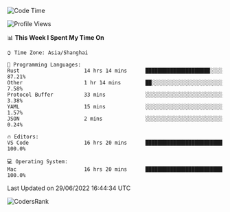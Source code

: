 <!--START_SECTION:waka-->
![Code Time](http://img.shields.io/badge/Code%20Time-1%2C447%20hrs%2039%20mins-blue)

![Profile Views](http://img.shields.io/badge/Profile%20Views-28-blue)

📊 **This Week I Spent My Time On** 

```text
⌚︎ Time Zone: Asia/Shanghai

💬 Programming Languages: 
Rust                     14 hrs 14 mins      █████████████████████░░░░   87.21% 
Other                    1 hr 14 mins        ██░░░░░░░░░░░░░░░░░░░░░░░   7.58% 
Protocol Buffer          33 mins             ░░░░░░░░░░░░░░░░░░░░░░░░░   3.38% 
YAML                     15 mins             ░░░░░░░░░░░░░░░░░░░░░░░░░   1.57% 
JSON                     2 mins              ░░░░░░░░░░░░░░░░░░░░░░░░░   0.24%

🔥 Editors: 
VS Code                  16 hrs 20 mins      █████████████████████████   100.0%

💻 Operating System: 
Mac                      16 hrs 20 mins      █████████████████████████   100.0%

```


 Last Updated on 29/06/2022 16:44:34 UTC
<!--END_SECTION:waka-->

![CodersRank](https://cr-skills-chart-widget.azurewebsites.net/api/api?username=BugenZhao&padding=16&tooltip=true&branding=false&sort-by-score=true&skills=Rust%2C%20Swift%2C%20C%2C%20TypeScript%2C%20Java%2C%20Go%2C%20Dart%2C%20C%2B%2B%2C%20Python%2C%20Assembly%2C%20Shell%2C%20Kotlin)

